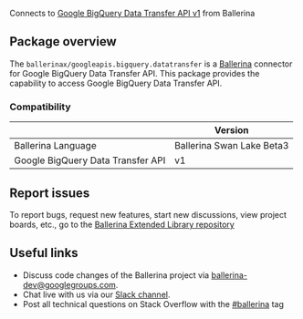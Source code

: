 Connects to [Google BigQuery Data Transfer API v1](https://cloud.google.com/bigquery/docs/reference/rest) from Ballerina

## Package overview
The `ballerinax/googleapis.bigquery.datatransfer` is a [Ballerina](https://ballerina.io/) connector for Google BigQuery Data Transfer API.
This package provides the capability to access Google BigQuery Data Transfer API.

### Compatibility
|                                   | Version                         |
|-----------------------------------|---------------------------------|
| Ballerina Language                | Ballerina Swan Lake Beta3       | 
| Google BigQuery Data Transfer API | v1                              |

## Report issues
To report bugs, request new features, start new discussions, view project boards, etc., go to the [Ballerina Extended Library repository](https://github.com/ballerina-platform/ballerina-extended-library)

## Useful links
- Discuss code changes of the Ballerina project via [ballerina-dev@googlegroups.com](mailto:ballerina-dev@googlegroups.com).
- Chat live with us via our [Slack channel](https://ballerina.io/community/slack/).
- Post all technical questions on Stack Overflow with the [#ballerina](https://stackoverflow.com/questions/tagged/ballerina) tag
